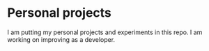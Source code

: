 # Personal projects

I am putting my personal projects and experiments in this repo. I am working on improving as a developer.
